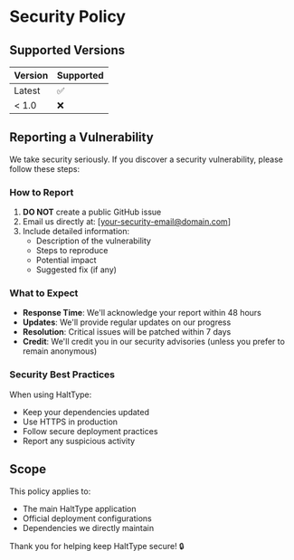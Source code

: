 # Security Policy

## Supported Versions

| Version | Supported          |
| ------- | ------------------ |
| Latest  | :white_check_mark: |
| < 1.0   | :x:                |

## Reporting a Vulnerability

We take security seriously. If you discover a security vulnerability, please follow these steps:

### How to Report

1. **DO NOT** create a public GitHub issue
2. Email us directly at: [your-security-email@domain.com]
3. Include detailed information:
   - Description of the vulnerability
   - Steps to reproduce
   - Potential impact
   - Suggested fix (if any)

### What to Expect

- **Response Time**: We'll acknowledge your report within 48 hours
- **Updates**: We'll provide regular updates on our progress
- **Resolution**: Critical issues will be patched within 7 days
- **Credit**: We'll credit you in our security advisories (unless you prefer to remain anonymous)

### Security Best Practices

When using HaltType:
- Keep your dependencies updated
- Use HTTPS in production
- Follow secure deployment practices
- Report any suspicious activity

## Scope

This policy applies to:
- The main HaltType application
- Official deployment configurations
- Dependencies we directly maintain

Thank you for helping keep HaltType secure! 🔒